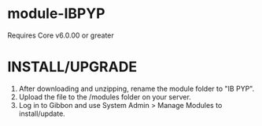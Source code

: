 module-IBPYP
============
Requires Core v6.0.00 or greater


INSTALL/UPGRADE
===============
1. After downloading and unzipping, rename the module folder to "IB PYP".
2. Upload the file to the /modules folder on your server.
3. Log in to Gibbon and use System Admin > Manage Modules to install/update.

